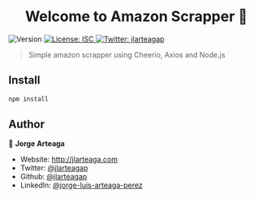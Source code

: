 <h1 align="center">Welcome to Amazon Scrapper 👋</h1>
<p>
  <img alt="Version" src="https://img.shields.io/badge/version-1.0.0-blue.svg?cacheSeconds=2592000" />
  <a href="#" target="_blank">
    <img alt="License: ISC" src="https://img.shields.io/badge/License-ISC-yellow.svg" />
  </a>
  <a href="https://twitter.com/jlarteagap" target="_blank">
    <img alt="Twitter: jlarteagap" src="https://img.shields.io/twitter/follow/jlarteagap.svg?style=social" />
  </a>
</p>

> Simple amazon scrapper using Cheerio, Axios and Node.js

## Install

```sh
npm install
```

## Author

👤 **Jorge Arteaga**

* Website: http://jlarteaga.com
* Twitter: [@jlarteagap](https://twitter.com/jlarteagap)
* Github: [@jlarteagap](https://github.com/jlarteagap)
* LinkedIn: [@jorge-luis-arteaga-perez](https://linkedin.com/in/jorge-luis-arteaga-perez)
